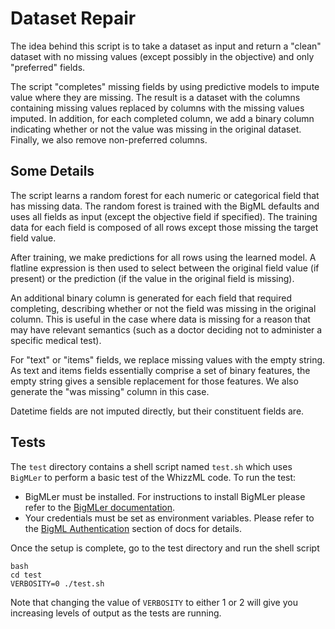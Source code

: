 # Dataset Repair

The idea behind this script is to take a dataset as input and return a
"clean" dataset with no missing values (except possibly in the
objective) and only "preferred" fields.

The script "completes" missing fields by using predictive models to
impute value where they are missing.  The result is a dataset with the
columns containing missing values replaced by columns with the missing
values imputed.  In addition, for each completed column, we add a
binary column indicating whether or not the value was missing in the
original dataset.  Finally, we also remove non-preferred columns.

## Some Details

The script learns a random forest for each numeric or categorical
field that has missing data.  The random forest is trained with the
BigML defaults and uses all fields as input (except the objective
field if specified).  The training data for each field is composed of
all rows except those missing the target field value.

After training, we make predictions for all rows using the learned
model.  A flatline expression is then used to select between the
original field value (if present) or the prediction (if the value in
the original field is missing).

An additional binary column is generated for each field that required
completing, describing whether or not the field was missing in the
original column.  This is useful in the case where data is missing for
a reason that may have relevant semantics (such as a doctor deciding not to
administer a specific medical test).

For "text" or "items" fields, we replace missing values with the empty
string.  As text and items fields essentially comprise a set of binary
features, the empty string gives a sensible replacement for those
features.  We also generate the "was missing" column in this case.

Datetime fields are not imputed directly, but their constituent
fields are.

## Tests

The `test` directory contains a shell script named `test.sh` which
uses `BigMLer` to perform a basic test of the WhizzML code. To run the
test:

- BigMLer must be installed. For instructions to install BigMLer
please refer to the [BigMLer
documentation](http://bigmler.readthedocs.io/en/latest/#bigmler-installation).
- Your credentials must be set as environment variables. Please refer
to the [BigML
Authentication](http://bigmler.readthedocs.io/en/latest/#bigml-authentication)
section of docs for details.

Once the setup is complete, go to the test directory and run the shell
script

```
bash
cd test
VERBOSITY=0 ./test.sh
```

Note that changing the value of `VERBOSITY` to either 1 or 2 will give
you increasing levels of output as the tests are running.
